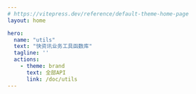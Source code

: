 ```yaml
---
# https://vitepress.dev/reference/default-theme-home-page
layout: home

hero:
  name: "utils"
  text: "快资讯业务工具函数库"
  tagline: ''
  actions:
    - theme: brand
      text: 全部API
      link: /doc/utils
---
```


